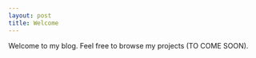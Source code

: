 ```yaml
---
layout: post
title: Welcome
---
```


Welcome to my blog.  Feel free to browse my projects (TO COME SOON).
